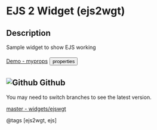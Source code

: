 # EJS 2 Widget (ejs2wgt)

## Description
Sample widget to show EJS working

<!--START_WIGITOR_ADDITIONS-->

<a style="display:inline;" href="dist/test3/ejs2wgt-myprops.html" target="_blank">Demo - myprops</a><button type="button" class="btn btn-sm" data-template="&lt;div class=&quot;popover&quot; role=&quot;tooltip&quot;&gt;&lt;div class=&quot;arrow&quot;&gt;&lt;/div&gt;&lt;h3 class=&quot;popover-title&quot;&gt;&lt;/h3&gt;&lt;pre&gt;&lt;code class=&quot;popover-content&quot;&gt;&lt;/code&gt;&lt;/pre&gt;&lt;/div&gt;" data-html="false" data-toggle="popover" data-placement="bottom" title="Properties" data-content="{
	&quot;stuff&quot;: &quot;who ever&quot;
}" style="display:inline; margin:5px;" >properties</button><br>

## ![Github](dist/ejswgt/img/octocat.png) Github
You may need to switch branches to see the latest version.

[master - widgets/ejswgt](https://github.com/digitor/wigitor/tree/master/resources/widgets/ejswgt)

<!--END_WIGITOR_VIEWER_ADDITIONS-->

@tags [ejs2wgt, ejs]
